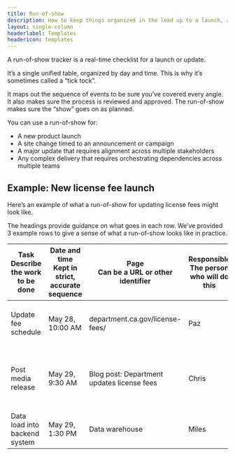 ```yaml
---
title: Run-of-show
description: How to keep things organized in the lead up to a launch, announcement, or update
layout: single-column
headerlabel: Templates
headericon: templates
---
```


<p class="text-lead">A run-of-show tracker is a real-time checklist for a launch or update.</p>

It’s a single unified table, organized by day and time. This is why it’s sometimes called a “tick tock”.

It maps out the sequence of events to be sure you’ve covered every angle. It also makes sure the process is reviewed and approved. The run-of-show makes sure the “show” goes on as planned.

You can use a run-of-show for:

* A new product launch
* A site change timed to an announcement or campaign
* A major update that requires alignment across multiple stakeholders
* Any complex delivery that requires orchestrating dependencies across multiple teams

## Example: New license fee launch

Here’s an example of what a run-of-show for updating license fees might look like.

The headings provide guidance on what goes in each row. We’ve provided 3 example rows to give a sense of what a run-of-show looks like in practice.

<div class="runofshow-table">
<table>
<thead>
<tr>
  <th><div class="title">Task</div><div class="description">Describe the work to be done</div></th>
  <th><div class="title">Date and time</div><div class="description">Kept in strict, accurate sequence</div></th>
  <th><div class="title">Page</div><div class="description">Can be a URL or other identifier</div></th>
  <th><div class="title">Responsible</div><div class="description">The person who will do this</div></th>
  <th><div class="title">Approver</div><div class="description">The person who has final approval</div></th>
  <th><div class="title">Notes and questions</div><div class="description">As needed</div></th>
  <th><div class="title">Status</div><div class="description">Varies with project</div></th>
</tr>
</thead>
<tbody>
  <tr><td>Update fee schedule</td>
    <td>May 28, 10:00 AM</td>
    <td>department.ca.gov/license-fees/</td>
    <td>Paz</td>
    <td>Abida</td>
    <td>Double check before final publishing</td>
    <td>Done</td></tr>
  <tr><td>Post media release</td>
    <td>May 29, 9:30 AM</td>
    <td>Blog post: Department updates license fees</td>
    <td>Chris</td>
    <td>Huyhn</td>
    <td>Make sure Comms sees staged version first</td>
    <td>In staging</td></tr>
  <tr><td>Data load into backend system</td>
    <td>May 29, 1:30 PM</td>
    <td>Data warehouse</td>
    <td>Miles</td>
    <td>Elena</td>
    <td></td>
    <td>In progress</td></tr>
</tbody>
</table>
</div>

